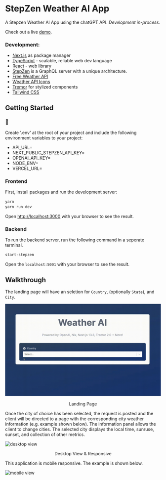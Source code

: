 # StepZen Weather AI App

A Stepzen Weather AI App using the chatGPT API.
*Development in-process.*

Check out a live [demo](https://ai-weather-app-kappa.vercel.app/).

### Development:
- [Next.js](https://nextjs.org/) as package manager
- [TypeScript](https://www.typescriptlang.org/) - scalable, reliable web dev language
- [React](https://react.dev/) - web library
- [StepZen](https://stepzen.com/) is a GraphQL server with a unique architecture.
- [Free Weather API](https://open-meteo.com/)
- [Weather API Icons](https://www.weatherbit.io/)
- [Tremor](https://www.tremor.so/) for stylized components
- [Tailwind CSS](https://tailwindcss.com/)


## Getting Started

### 🔑
Create '.env' at the root of your project and include the following environment variables to your project:

- API_URL=
- NEXT_PUBLIC_STEPZEN_API_KEY=
- OPENAI_API_KEY=
- NODE_ENV=
- VERCEL_URL=

### Frontend
First, install packages and run the development server:

```bash
yarn
yarn run dev
```

Open [http://localhost:3000](http://localhost:3000) with your browser to see the result.
### Backend

To run the backend server, run the following command in a seperate terminal.

```bash
start-stepzen
```

Open the `localhost:5001` with your browser to see the result.

## Walkthrough
The landing page will have an seletion for `Country`, (optionally `State`), and `City`.

![Home Page](./public/images/homepage_saiw.gif)
<p style="text-align: center;">Landing Page</p>

Once the city of choice has been selected, the request is posted and the client will be directed to a page with the corresponding city weather information (e.g. example shown below). The information panel allows the client to change cities. The selected city displays the local time, sunruse, sunset, and collection of other metrics.

![desktop view](./public/images/desktop_resp.gif)
<p style="text-align: center;">Desktop View & Responsive</p>

This application is mobile responsive. The example is shown below.

![mobile view](./public/images/mobile_view.gif)
